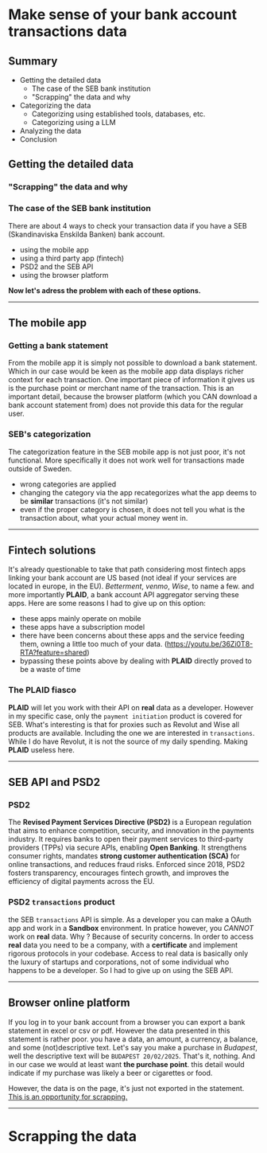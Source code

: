 # Make sense of your bank account transactions data


## Summary
- Getting the detailed data
    - The case of the SEB bank institution
    - "Scrapping" the data and why
- Categorizing the data
    - Categorizing using established tools, databases, etc.
    - Categorizing using a LLM
- Analyzing the data
- Conclusion

## Getting the detailed data

### "Scrapping" the data and why

### The case of the SEB bank institution

There are about 4 ways to check your transaction data if you have a SEB (Skandinaviska Enskilda Banken) bank account.

- using the mobile app
- using a third party app (fintech)
- PSD2 and the SEB API
- using the browser platform

**Now let's adress the problem with each of these options.**

---

## The mobile app

### Getting a bank statement 

From the mobile app it is simply not possible to download a bank statement.
Which in our case would be keen as the mobile app data displays richer context for each transaction.
One important piece of information it gives us is the purchase point or merchant name of the transaction.
This is an important detail, because the browser platform (which you CAN download a bank account statement from)
does not provide this data for the regular user.

### SEB's categorization

The categorization feature in the SEB mobile app is not just poor, it's not functional. 
More specifically it does not work well for transactions made outside of Sweden.

- wrong categories are applied
- changing the category via the app recategorizes what the app deems to be **similar** transactions (it's not similar)
- even if the proper category is chosen, it does not tell you what is the transaction about, what your actual money went in.

---

## Fintech solutions

It's already questionable to take that path considering most fintech apps linking your bank account are US based (not ideal if your services are located in europe, in the EU).
_Betterment_, _venmo_, _Wise_, to name a few. and more importantly **PLAID**, a bank account API aggregator serving these apps.
Here are some reasons I had to give up on this option:

- these apps mainly operate on mobile 
- these apps have a subscription model
- there have been concerns about these apps and the service feeding them, owning a little too much of your data.
(https://youtu.be/36Zi0T8-RTA?feature=shared)
- bypassing these points above by dealing with **PLAID** directly proved to be a waste of time 

### The PLAID fiasco

**PLAID** will let you work with their API on **real** data as a developer.
However in my specific case, only the `payment initiation` product is covered for SEB.
What's interesting is that for proxies such as Revolut and Wise all products are available. 
Including the one we are interested in `transactions`. 
While I do have Revolut, it is not the source of my daily spending. Making **PLAID** useless here.

---

## SEB API and PSD2

### PSD2
The **Revised Payment Services Directive (PSD2)** is a European regulation that aims to enhance competition, security, and innovation in the payments industry. It requires banks to open their payment services to third-party providers (TPPs) via secure APIs, enabling **Open Banking**. It strengthens consumer rights, mandates **strong customer authentication (SCA)** for online transactions, and reduces fraud risks. Enforced since 2018, PSD2 fosters transparency, encourages fintech growth, and improves the efficiency of digital payments across the EU.

### PSD2 `transactions` product

the SEB `transactions` API is simple. As a developer you can make a OAuth app and work in a **Sandbox** environment.
In pratice however, you _CANNOT_ work on **real** data. Why ? Because of security concerns. 
In order to access **real** data you need to be a company, with a **certificate** and implement rigorous protocols in your codebase.
Access to real data is basically only the luxury of startups and corporations, not of some individual who happens to be a developer. So I had to give up on using the SEB API.

---

## Browser online platform

If you log in to your bank account from a browser you can export a bank statement in excel or csv or pdf. 
However the data presented in this statement is rather poor. you have a data, an amount, a currency, a balance, and some (not)descriptive text.
Let's say you make a purchase in _Budapest_, well the descriptive text will be `BUDAPEST 20/02/2025`. That's it, nothing.
And in our case we would at least want **the purchase point**. this detail would indicate if my purchase was likely a beer or cigarettes or food.

However, the data is on the page, it's just not exported in the statement. <u>This is an opportunity for scrapping.</u>

---

# Scrapping the data
